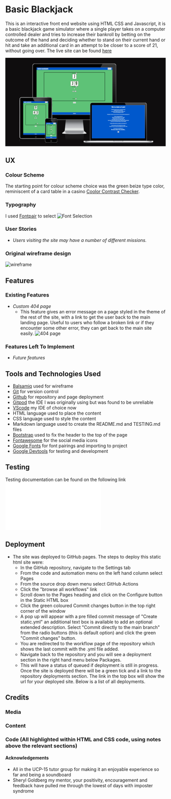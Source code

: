 # Basic Blackjack
This is an interactive front end website using HTML CSS and Javascript, it is a basic blackjack game simulator where a single player takes on a computer controlled dealer and tries to increase their bankroll by betting on the outcome of the hand and deciding whether to stand on their current hand or hit and take an additional card in an attempt to be closer to a score of 21, without going over.
The live site can be found [here](https://codebystu.github.io/basic-blackjack/)

![Responsive Mockup](documents/responsive.png)
## UX

### Colour Scheme
The starting point for colour scheme choice was the green beize type color, reminiscent of a card table in a casino [Coolor Contrast Checker](https://coolors.co/contrast-checker/2d4219-faebd7). 

### Typography

I used [Fontpair](https://www.fontpair.co/all) to select
![Font Selection](documents/fontselect.png)

### User Stories
-   _Users visiting the site may have a number of different missions._
    

### Original wireframe design
![wireframe](documents/wireframe.png)

## Features
### Existing Features


- _Custom 404 page_
    - This feature gives an error message on a page styled in the theme of the rest of the site, with a link to get the user back to the main landing page. Useful to users who follow a broken link or if they encounter some other error, they can get back to the main site easily.
![404 page](documents/404.png)
### Features Left To Implement
-   _Future features_
 
## Tools and Technologies Used
- [Balsamiq](https://balsamiq.com/) used for wireframe
- [Git](https://git-scm.com/) for version control
- [Github](https://github.com/) for repository and page deployment
- [Gitpod](https://www.gitpod.io/) the IDE I was originally using but was found to be unreliable
- [VScode](https://code.visualstudio.com/) my IDE of choice now
- HTML language used to place the content
- CSS  language used to style the content
- Markdown  language used to create the README.md and TESTING.md files
- [Bootstrap](https://getbootstrap.com/) used to fix the header to the top of the page
- [Fontawesome](https://fontawesome.com/) for the social media icons
- [Google Fonts](https://fonts.google.com/) for font pairings and importing to project
- [Google Devtools](https://developer.chrome.com/docs/devtools) for testing and development
## Testing
 Testing documentation can be found on the following link
![Testing](TESTING.md)

## Deployment

- The site was deployed to GitHub pages. The steps to deploy this static html site were: 
  - In the GitHub repository, navigate to the Settings tab 
  - From the code and automation menu on the left hand column select Pages
  - From the source drop down menu select GitHub Actions
  - Click the "browse all workflows" link
  - Scroll down to the Pages heading and click on the Configure button in the Static HTML box
  - Click the green coloured Commit changes button in the top right corner of the window
  - A pop up will appear with a pre filled commit message of "Create static.yml" an additional text box is available to add an optional extended description. Select "Commit directly to the main branch" from the radio buttons (this is default option) and click the green "Commit changes" button.
  - You are redirected to the workflow page of the repository which shows the last commit with the .yml file added.
  - Navigate back to the repository and you will see a deployment section in the right hand menu below Packages.
  - This will have a status of queued if deployment is still in progress. Once the site is deployed there will be a green tick and a link to the repository deployments section. The link in the top box will show the url for your deployed site. Below is a list of all deployments.
 
## Credits
### Media

### Content

### Code (All highlighted within HTML and CSS code, using notes above the relevant sections)

#### Acknowledgements
- All in the UCP-15 tutor group for making it an enjoyable experience so far and being a soundboard
- Sheryl Goldberg my mentor, your positivity, encouragement and feedback have pulled me through the lowest of days with imposter syndrome